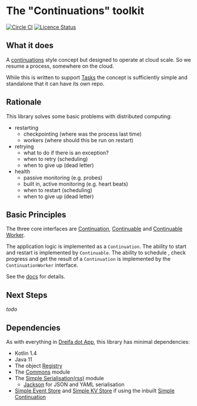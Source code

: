# The "Continuations" toolkit
[![Circle CI](https://circleci.com/gh/dreifadotapp/continuations.svg?style=shield)](https://circleci.com/gh/dreifadotapp/continuations)
[![Licence Status](https://img.shields.io/github/license/dreifadotapp/continuations)](https://github.com/dreifadotapp/continuations/blob/master/licence.txt)

## What it does

A [continuations](https://kotlinlang.org/api/latest/jvm/stdlib/kotlin.coroutines/-continuation/) style concept but
designed to operate at cloud scale. So we resume a process, somewhere on the cloud.

While this is written to support [Tasks](https://github.com/dreifadotapp/tasks) the concept is sufficiently simple and
standalone that it can have its own repo.

## Rationale

This library solves some basic problems with distributed computing:

- restarting
    - checkpointing (where was the process last time)
    - workers (where should this be run on restart)
- retrying
    - what to do if there is an exception?
    - when to retry (scheduling)
    - when to give up (dead letter)
- health
    - passive monitoring (e.g. probes)
    - built in, active monitoring (e.g. heart beats)
    - when to restart (scheduling)
    - when to give up (dead letter)

## Basic Principles

The three core interfaces are [Continuation](./impl/src/main/kotlin/dreifa/app/continuations/Continuation.kt),
[Continuable](./impl/src/main/kotlin/dreifa/app/continuations/Continuable.kt)
and [Continuable Worker](./impl/src/main/kotlin/dreifa/app/continuations/ContinuableWorker.kt).

The application logic is implemented as a `Continuation`. The ability to start and restart is implemented
by `Continuable`. The ability to schedule , check progress and get the result of a `Continuation` is implemented by
the `ContinuationWorker` interface.

See the [docs](./docs/index.md) for details.

## Next Steps

_todo_

## Dependencies

As with everything in [Dreifa dot App](https://dreifa.app), this library has minimal dependencies:

* Kotlin 1.4
* Java 11
* The object [Registry](https://github.com/dreifadotapp/registry#readme)
* The [Commons](https://github.com/dreifadotapp/commons#readme) module
* The [Simple Serialisation(rss)](https://github.com/dreifadotapp/simple-serialisation#readme) module
    - [Jackson](https://github.com/FasterXML/jackson) for JSON and YAML serialisation
* [Simple Event Store](https://github.com/dreifadotapp/simple-event-store) and
  [Simple KV Store](https://github.com/dreifadotapp/simple-kv-store) if using the
  inbuilt [Simple Continuation](./impl/src/main/kotlin/dreifadotapp/app/continuations/simple/SimpleContinuation.kt)

